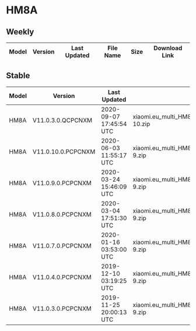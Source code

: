 # HM8A
## Weekly
| Model | Version | Last Updated | File Name | Size | Download Link |
| ---- | ---- | ---- | ---- | ---- | ---- |
## Stable
| Model | Version | Last Updated | File Name | Size | Download Link |
| ---- | ---- | ---- | ---- | ---- | ---- |
| HM8A | V11.0.3.0.QCPCNXM | 2020-09-07 17:45:54 UTC | xiaomi.eu_multi_HM8A_V11.0.3.0.QCPCNXM_v11-10.zip | 1.6 GB | [SourceForge](https://sourceforge.net/projects/xiaomi-eu-multilang-miui-roms/files/xiaomi.eu/MIUI-STABLE-RELEASES/MIUIv11/xiaomi.eu_multi_HM8A_V11.0.3.0.QCPCNXM_v11-10.zip/download) |
| HM8A | V11.0.10.0.PCPCNXM | 2020-06-03 11:55:17 UTC | xiaomi.eu_multi_HM8A_V11.0.10.0.PCPCNXM_v11-9.zip | 1.6 GB | [SourceForge](https://sourceforge.net/projects/xiaomi-eu-multilang-miui-roms/files/xiaomi.eu/MIUI-STABLE-RELEASES/MIUIv11/xiaomi.eu_multi_HM8A_V11.0.10.0.PCPCNXM_v11-9.zip/download) |
| HM8A | V11.0.9.0.PCPCNXM | 2020-03-24 15:46:09 UTC | xiaomi.eu_multi_HM8A_V11.0.9.0.PCPCNXM_v11-9.zip | 1.5 GB | [SourceForge](https://sourceforge.net/projects/xiaomi-eu-multilang-miui-roms/files/xiaomi.eu/MIUI-STABLE-RELEASES/MIUIv11/xiaomi.eu_multi_HM8A_V11.0.9.0.PCPCNXM_v11-9.zip/download) |
| HM8A | V11.0.8.0.PCPCNXM | 2020-03-04 17:51:30 UTC | xiaomi.eu_multi_HM8A_V11.0.8.0.PCPCNXM_v11-9.zip | 1.5 GB | [SourceForge](https://sourceforge.net/projects/xiaomi-eu-multilang-miui-roms/files/xiaomi.eu/MIUI-STABLE-RELEASES/MIUIv11/xiaomi.eu_multi_HM8A_V11.0.8.0.PCPCNXM_v11-9.zip/download) |
| HM8A | V11.0.7.0.PCPCNXM | 2020-01-16 03:53:00 UTC | xiaomi.eu_multi_HM8A_V11.0.7.0.PCPCNXM_v11-9.zip | 1.4 GB | [SourceForge](https://sourceforge.net/projects/xiaomi-eu-multilang-miui-roms/files/xiaomi.eu/MIUI-STABLE-RELEASES/MIUIv11/xiaomi.eu_multi_HM8A_V11.0.7.0.PCPCNXM_v11-9.zip/download) |
| HM8A | V11.0.4.0.PCPCNXM | 2019-12-10 03:19:25 UTC | xiaomi.eu_multi_HM8A_V11.0.4.0.PCPCNXM_v11-9.zip | 1.4 GB | [SourceForge](https://sourceforge.net/projects/xiaomi-eu-multilang-miui-roms/files/xiaomi.eu/MIUI-STABLE-RELEASES/MIUIv11/xiaomi.eu_multi_HM8A_V11.0.4.0.PCPCNXM_v11-9.zip/download) |
| HM8A | V11.0.3.0.PCPCNXM | 2019-11-25 20:00:13 UTC | xiaomi.eu_multi_HM8A_V11.0.3.0.PCPCNXM_v11-9.zip | 1.4 GB | [SourceForge](https://sourceforge.net/projects/xiaomi-eu-multilang-miui-roms/files/xiaomi.eu/MIUI-STABLE-RELEASES/MIUIv11/xiaomi.eu_multi_HM8A_V11.0.3.0.PCPCNXM_v11-9.zip/download) |
